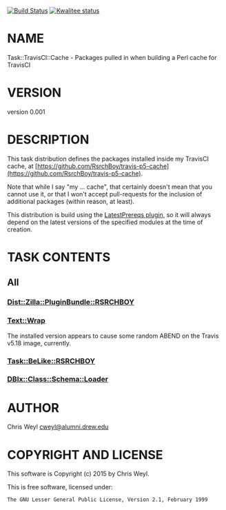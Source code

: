 [![Build Status](https://travis-ci.org/RsrchBoy/task-travisci-cache.svg?branch=master)](https://travis-ci.org/RsrchBoy/task-travisci-cache)
[![Kwalitee status](http://cpants.cpanauthors.org/dist/Task-TravisCI-Cache.png)](http://cpants.charsbar.org/dist/overview/Task-TravisCI-Cache)

# NAME

Task::TravisCI::Cache - Packages pulled in when building a Perl cache for TravisCI

# VERSION

version 0.001

# DESCRIPTION

This task distribution defines the packages installed inside my TravisCI
cache, at [https://github.com/RsrchBoy/travis-p5-cache](https://github.com/RsrchBoy/travis-p5-cache).

Note that while I say "my ...  cache", that certainly doesn't mean that you
cannot use it, or that I won't accept pull-requests for the inclusion of
additional packages (within reason, at least).

This distribution is build using the [LatestPrereqs plugin](https://metacpan.org/pod/Dist::Zilla::Plugin::LatestPrereqs),
so it will always depend on the latest versions of the specified modules at
the time of creation.

# TASK CONTENTS

## All

### [Dist::Zilla::PluginBundle::RSRCHBOY](https://metacpan.org/pod/Dist::Zilla::PluginBundle::RSRCHBOY)

### [Text::Wrap](https://metacpan.org/pod/Text::Wrap)

The installed version appears to cause some random ABEND on the Travis v5.18 image, currently.

### [Task::BeLike::RSRCHBOY](https://metacpan.org/pod/Task::BeLike::RSRCHBOY)

### [DBIx::Class::Schema::Loader](https://metacpan.org/pod/DBIx::Class::Schema::Loader)

# AUTHOR

Chris Weyl <cweyl@alumni.drew.edu>

# COPYRIGHT AND LICENSE

This software is Copyright (c) 2015 by Chris Weyl.

This is free software, licensed under:

    The GNU Lesser General Public License, Version 2.1, February 1999
